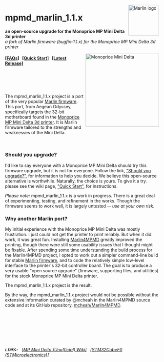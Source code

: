<img alt="Marlin logo" height="100" align="right"
 src="https://github.com/aegean-odyssey/mpmd_marlin_1.1.x/wiki/marlin_logo.svg?sanitize=true" />

# mpmd_marlin_1.1.x
__an open-source upgrade for the Monoprice MP Mini Delta 3d printer__<br/>
_a fork of Marlin firmware (bugfix-1.1.x) for the Monoprice MP Mini Delta 3d printer_

<img alt="Monoprice Mini Delta" height="240" align="right"
 src="https://github.com/aegean-odyssey/mpmd_marlin_1.1.x/wiki/mpminidelta.png" />
 
#### [[FAQs]](https://github.com/aegean-odyssey/mpmd_marlin_1.1.x/wiki/Frequently-Asked-Questions) &nbsp; [[Quick Start]](https://github.com/aegean-odyssey/mpmd_marlin_1.1.x/wiki/Quick-Start) &nbsp; [[Latest Release]](https://github.com/aegean-odyssey/mpmd_marlin_1.1.x/releases/latest)
# &nbsp;
The mpmd_marlin_1.1.x project is a port of the very popular [Marlin firmware](https://www.marlinfw.org). This port, from Aegean Odyssey, specifically targets the 32-bit motherboard found in the [Monoprice MP Mini Delta 3d printer](https://www.monoprice.com/product?p_id=21666). It is Marlin firmware tailored to the strengths and weaknesses of the Mini Delta.

<br clear="both"/>

### Should you upgrade?

I'd like to say everyone with a Monoprice MP Mini Delta should try this firmware upgrade, 
but it is not for everyone. Follow the link, ["Should you upgrade?"](https://github.com/aegean-odyssey/mpmd_marlin_1.1.x/wiki/Should-you-upgrade%3f), for information to help you decide. We believe this open-source alternative is worthwhile. Naturally, the choice is yours. To give it a try. please see the wiki page, 
["Quick Start"](https://github.com/aegean-odyssey/mpmd_marlin_1.1.x/wiki/Quick-Start), for instructions.

_Please note:_ mpmd_marlin_1.1.x is a work in progress. There is a great deal of experimenting, testing, and refinement in the works. Though the firmware seems to work well, it is largely untested -- _use at your own risk_.

### Why another Marlin port?

My initial experience with the Monoprice MP Mini Delta was mostly frustration. I just could not get the printer to print reliably. But when it did work, it was great fun. Installing [Marlin4MPMD](https://github.com/mcheah/Marlin4MPMD) greatly improved the printing, though there were still some usability issues that I thought might be fixable. After spending some time understanding the build process for the Marlin4MPMD project, I opted to work out a simpler command-line build for stable [Marlin firmware](https://www.marlinfw.org), and to code the relatively simple low-level interface to the printer's 32-bit controller board. The goal is to produce a very usable "open source upgrade" (firmware, supporting files, and utilities) for the stock Monoprice MP Mini Delta printer.

The mpmd_marlin_1.1.x project is the result.

By the way, the mpmd_marlin_1.1.x project would not be possible without the extensive information curated by @mcheah in the Marlin4MPMD source code and at its GitHub repository, [mcheah/Marlin4MPMD](https://github.com/mcheah/Marlin4MPMD).

# &nbsp;
&nbsp;

###### __`LINKS:`__ &nbsp; [[MP Mini Delta (Unofficial) Wiki]](https://www.mpminidelta.com) &nbsp; [[STM32CubeF0 (STMicroelectronics)]](https://www.st.com/content/st_com/en/products/embedded-software/mcu-mpu-embedded-software/stm32-embedded-software/stm32cube-mcu-mpu-packages/stm32cubef0.html)

<!--
&nbsp; [`Marlin Firmware`](https://marlinfw.org)
&nbsp; [`Marlin4MPMD firmware GitHub`](https://github.com/mcheah/Marlin4MPMD)
### Other Resources
+ [Marlin4MPMD (AO port)](https://github.com/aegean-odyssey/marlin4mpmd_1.3.3)
+ [STM32CubeF0 (STMicroelectronics)](https://www.st.com/content/st_com/en/products/embedded-software/mcu-mpu-embedded-software/stm32-embedded-software/stm32cube-mcu-mpu-packages/stm32cubef0.html)
+ [Debian "buster"](https://www.debian.org/releases/buster/)
-->
